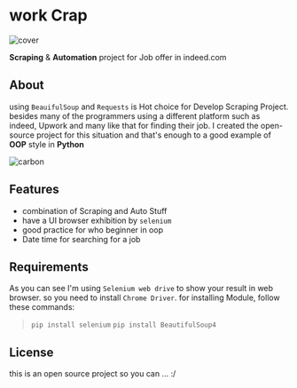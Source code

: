 # work Crap
![cover](https://user-images.githubusercontent.com/70788776/98797845-67d32e00-240d-11eb-94c7-51107183e7ca.jpg)

**Scraping** & **Automation** project for Job offer in indeed.com

## About
using `BeauifulSoup` and `Requests` is Hot choice for Develop Scraping Project. besides many of the programmers using a different platform such as indeed, Upwork and many like that for finding their job. I created the open-source project for this situation and that's enough to a good example of **OOP** style in **Python**


![carbon](https://user-images.githubusercontent.com/70788776/98914785-594a4c80-24c9-11eb-941e-446a638fc280.png)


## Features
- combination of Scraping and Auto Stuff 
- have a UI browser exhibition by `selenium`
- good practice for who beginner in oop
- Date time for searching for a job


## Requirements
As you can see I'm using `Selenium web drive` to show your result in web browser. so you need to install `Chrome Driver`.
for installing Module, follow these commands:
> ```pip install selenium```
> ```pip install BeautifulSoup4```


## License
this is an open source project so you can ... :/
